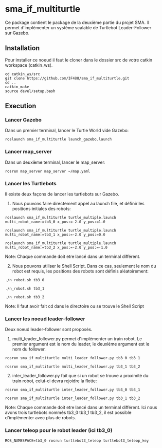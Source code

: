 # sma_if_multiturtle
Ce package contient le package de la deuxième partie du projet SMA.
Il permet d'implémenter un système scalable de Turtlebot Leader-Follower sur Gazebo.

## Installation
Pour installer ce noeud il faut le cloner dans le dossier src de votre catkin workspace (catkin_ws).

```
cd catkin_ws/src
git clone https://github.com/IF488/sma_if_multiturtle.git
cd ..
catkin_make
source devel/setup.bash
```

## Execution
### Lancer Gazebo
Dans un premier terminal, lancer le Turtle World vide Gazebo:

```
roslaunch sma_if_multiturtle launch_gazebo.launch
```

### Lancer map_server
Dans un deuxième terminal, lancer le map_server:

```
rosrun map_server map_server ~/map.yaml
```

### Lancer les Turtlebots
Il existe deux façons de lancer les turtlebots sur Gazebo.  
1) Nous pouvons faire directement appel au launch file, et définir les positions initiales des robots:

```
roslaunch sma_if_multiturtle turtle_multiple.launch multi_robot_name:=tb3_0 x_pos:=-2.0 y_pos:=1.0

roslaunch sma_if_multiturtle turtle_multiple.launch multi_robot_name:=tb3_1 x_pos:=-2.0 y_pos:=0.0

roslaunch sma_if_multiturtle turtle_multiple.launch multi_robot_name:=tb3_2 x_pos:=-2.0 y_pos:=-1.0
```
Note: Chaque commande doit etre lancé dans un terminal différent.  

2) Nous pouvons utiliser le Shell Script. Dans ce cas, seulement le nom du robot est requis, les positions des robots sont définis aléatoirement:

```
./n_robot.sh tb3_0

./n_robot.sh tb3_1

./n_robot.sh tb3_2
```
Note: Il faut avoir fait cd dans le directoire ou se trouve le Shell Script  

### Lancer les noeud leader-follower
Deux noeud leader-follower sont proposés.
1) multi_leader_follower.py permet d'implémenter un train robot. Le premier argument est le nom du leader, le deuxième argument est le nom du follower.

```
rosrun sma_if_multiturtle multi_leader_follower.py tb3_0 tb3_1

rosrun sma_if_multiturtle multi_leader_follower.py tb3_1 tb3_2
```
 
  
2) inter_leader_follower.py fait que si un robot se trouve a proximité du train robot, celui-ci devra rejoidre la flotte:

```
rosrun sma_if_multiturtle inter_leader_follower.py tb3_0 tb3_1

rosrun sma_if_multiturtle inter_leader_follower.py tb3_1 tb3_2
```

Note: Chaque commande doit etre lancé dans un terminal différent. Ici nous avons trois turtlebots nommés tb3_0 tb3_1 tb3_2, il est possible d'implémenter avec plus de robots.

### Lancer teleop pour le robot leader (ici tb3_0)

```
ROS_NAMESPACE=tb3_0 rosrun turtlebot3_teleop turtlebot3_teleop_key
```


